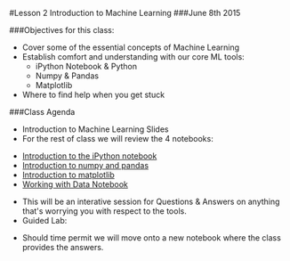 #Lesson 2 Introduction to Machine Learning
###June 8th 2015

###Objectives for this class:

- Cover some of the essential concepts of Machine Learning
- Establish comfort and understanding with our core ML tools:
  - iPython Notebook & Python
  - Numpy & Pandas
  - Matplotlib
- Where to find help when you get stuck

###Class Agenda
- Introduction to Machine Learning Slides
- For the rest of class we will review the 4 notebooks:
 * [Introduction to the iPython notebook](https://github.com/ga-students/GADS-22-NYC/blob/master/01_Intro_to_Data_Science/notebooks/ipython_notebook_intro.ipynb)
 * [Introduction to numpy and pandas](https://github.com/ga-students/GADS-22-NYC/blob/master/01_Intro_to_Data_Science/notebooks/numpy_and_pandas_R.ipynb)
 * [Introduction to matplotlib](https://github.com/ga-students/GADS-22-NYC/blob/master/01_Intro_to_Data_Science/notebooks/matplotlib_R.ipynb)
 * [Working with Data Notebook](https://github.com/ga-students/GADS-22-NYC/blob/master/01_Intro_to_Data_Science/notebooks/working_with_data_annotated_R.ipynb)
 - This will be an interative session for Questions & Answers on anything that's worrying you with respect to the tools.
 - Guided Lab:
 * Should time permit we will move onto a new notebook where the class provides the answers.
